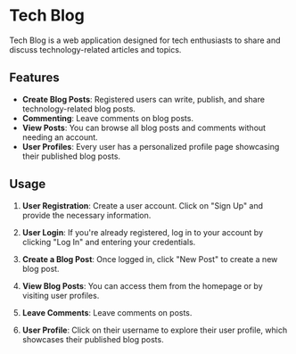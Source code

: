# Tech Blog

Tech Blog is a web application designed for tech enthusiasts to share and discuss technology-related articles and topics.

## Features

- **Create Blog Posts**: Registered users can write, publish, and share technology-related blog posts.
- **Commenting**: Leave comments on blog posts.
- **View Posts**: You can browse all blog posts and comments without needing an account.
- **User Profiles**: Every user has a personalized profile page showcasing their published blog posts.

## Usage

1. **User Registration**: Create a user account. Click on "Sign Up" and provide the necessary information.

2. **User Login**: If you're already registered, log in to your account by clicking "Log In" and entering your credentials.

3. **Create a Blog Post**: Once logged in, click "New Post" to create a new blog post.

4. **View Blog Posts**: You can access them from the homepage or by visiting user profiles.

5. **Leave Comments**: Leave comments on posts.

6. **User Profile**: Click on their username to explore their user profile, which showcases their published blog posts.
